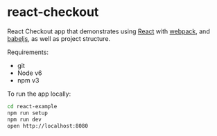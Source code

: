 # react-checkout

React Checkout app that demonstrates using [React] with [webpack], and [babeljs], as well as project structure.

Requirements:
- git
- Node v6
- npm v3

To run the app locally:

```bash
cd react-example
npm run setup
npm run dev
open http://localhost:8080
```

[React]: http://facebook.github.io/react/
[webpack]: http://webpack.github.io/
[babeljs]: https://babeljs.io/
